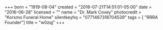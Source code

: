+++
born = "1919-08-04"
created = "2016-07-21T14:51:01-05:00"
date = "2016-06-28"
licensed = ""
name = "Dr. Mark Covey"
photocredit = "Korsmo Funeral Home"
silentkeyhq = "0771467318704539"
tags = [ "RRRA Founder"]
title = "w0zqj"
+++
